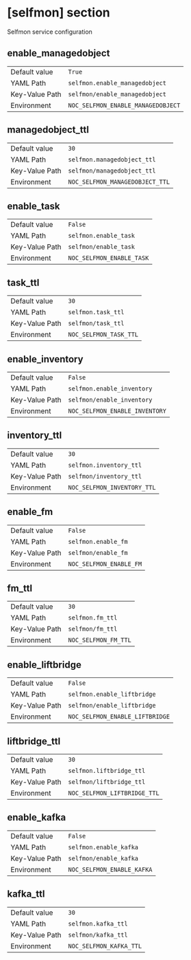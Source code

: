 # [selfmon] section

Selfmon service configuration

## enable_managedobject

|                |                                    |
| -------------- | ---------------------------------- |
| Default value  | `True`                             |
| YAML Path      | `selfmon.enable_managedobject`     |
| Key-Value Path | `selfmon/enable_managedobject`     |
| Environment    | `NOC_SELFMON_ENABLE_MANAGEDOBJECT` |

## managedobject_ttl

|                |                                 |
| -------------- | ------------------------------- |
| Default value  | `30`                            |
| YAML Path      | `selfmon.managedobject_ttl`     |
| Key-Value Path | `selfmon/managedobject_ttl`     |
| Environment    | `NOC_SELFMON_MANAGEDOBJECT_TTL` |

## enable_task

|                |                           |
| -------------- | ------------------------- |
| Default value  | `False`                   |
| YAML Path      | `selfmon.enable_task`     |
| Key-Value Path | `selfmon/enable_task`     |
| Environment    | `NOC_SELFMON_ENABLE_TASK` |

## task_ttl

|                |                        |
| -------------- | ---------------------- |
| Default value  | `30`                   |
| YAML Path      | `selfmon.task_ttl`     |
| Key-Value Path | `selfmon/task_ttl`     |
| Environment    | `NOC_SELFMON_TASK_TTL` |

## enable_inventory

|                |                                |
| -------------- | ------------------------------ |
| Default value  | `False`                        |
| YAML Path      | `selfmon.enable_inventory`     |
| Key-Value Path | `selfmon/enable_inventory`     |
| Environment    | `NOC_SELFMON_ENABLE_INVENTORY` |

## inventory_ttl

|                |                             |
| -------------- | --------------------------- |
| Default value  | `30`                        |
| YAML Path      | `selfmon.inventory_ttl`     |
| Key-Value Path | `selfmon/inventory_ttl`     |
| Environment    | `NOC_SELFMON_INVENTORY_TTL` |

## enable_fm

|                |                         |
| -------------- | ----------------------- |
| Default value  | `False`                 |
| YAML Path      | `selfmon.enable_fm`     |
| Key-Value Path | `selfmon/enable_fm`     |
| Environment    | `NOC_SELFMON_ENABLE_FM` |

## fm_ttl

|                |                      |
| -------------- | -------------------- |
| Default value  | `30`                 |
| YAML Path      | `selfmon.fm_ttl`     |
| Key-Value Path | `selfmon/fm_ttl`     |
| Environment    | `NOC_SELFMON_FM_TTL` |

## enable_liftbridge

|                |                                 |
| -------------- | ------------------------------- |
| Default value  | `False`                         |
| YAML Path      | `selfmon.enable_liftbridge`     |
| Key-Value Path | `selfmon/enable_liftbridge`     |
| Environment    | `NOC_SELFMON_ENABLE_LIFTBRIDGE` |

## liftbridge_ttl

|                |                              |
| -------------- | ---------------------------- |
| Default value  | `30`                         |
| YAML Path      | `selfmon.liftbridge_ttl`     |
| Key-Value Path | `selfmon/liftbridge_ttl`     |
| Environment    | `NOC_SELFMON_LIFTBRIDGE_TTL` |

## enable_kafka

|                |                            |
| -------------- | -------------------------- |
| Default value  | `False`                    |
| YAML Path      | `selfmon.enable_kafka`     |
| Key-Value Path | `selfmon/enable_kafka`     |
| Environment    | `NOC_SELFMON_ENABLE_KAFKA` |

## kafka_ttl

|                |                         |
| -------------- | ----------------------- |
| Default value  | `30`                    |
| YAML Path      | `selfmon.kafka_ttl`     |
| Key-Value Path | `selfmon/kafka_ttl`     |
| Environment    | `NOC_SELFMON_KAFKA_TTL` |

